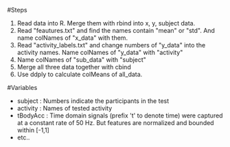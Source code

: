 #Steps 
1. Read data into R. Merge them with rbind into x, y, subject data.
2. Read "feautures.txt" and find the names contain "mean" or "std". And name colNames of "x_data" with them.
3. Read "activity_labels.txt" and change numbers of "y_data" into the activity names. Name colNames of "y_data" with "activity"
4. Name colNames of "sub_data" with "subject"
5. Merge all three data together with cbind
6. Use ddply to calculate colMeans of all_data.


#Variables
- subject : Numbers indicate the participants in the test
- activity : Names of tested activity 
- tBodyAcc : Time domain signals (prefix 't' to denote time) were captured at a constant rate of 50 Hz. But features are normalized and bounded within [-1,1]
- etc..